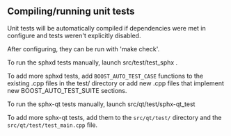 Compiling/running unit tests
------------------------------------

Unit tests will be automatically compiled if dependencies were met in configure
and tests weren't explicitly disabled.

After configuring, they can be run with 'make check'.

To run the sphxd tests manually, launch src/test/test_sphx .

To add more sphxd tests, add `BOOST_AUTO_TEST_CASE` functions to the existing
.cpp files in the test/ directory or add new .cpp files that
implement new BOOST_AUTO_TEST_SUITE sections.

To run the sphx-qt tests manually, launch src/qt/test/sphx-qt_test

To add more sphx-qt tests, add them to the `src/qt/test/` directory and
the `src/qt/test/test_main.cpp` file.
